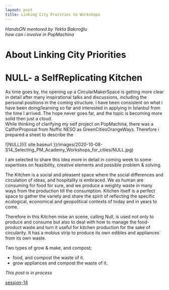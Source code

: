```yaml
---
layout: post
title: Linking City Prorities to Workshops
---
```



*HandsON mentored by Yekta Bakıroğlu*  
*how can i involve in PopMachina*
  
  

# About Linking City Priorities  
 

# NULL- a SelfReplicating Kitchen  
  
As time goes by, the opening up a CircularMakerSpace is getting more clear in detail after many inspirational talks and discussions, including the personal positions in the coming structure. I have been consistent on what i have been doing/learning so far and interested in applying in İstanbul from the time I arrived. The hope never goes far, and the topic is becoming more solid then just a cloud.  
While thinking of clarifying my self project on PopMachina, there was a CallforProposal from Nuffic NESO as GreenCitiesOrangeWays. Therefore i prepared a sheet to describe the 
 
![NULL]({{ site.baseurl }}/images/2020-10-08-S14_Selecting_PM_Academy_Workshops_for_cities/NULL.jpg)  
  
I am selected to share this idea more in detail in coming week to some expertises on feasibility, creative elements and possible problem & solving.  
  
The Kitchen is a social and pleasent space where the social differences and circulation of ideas, and hospitality is embraced. We as human are consuming for food for sure, and we produce a weighty waste in many ways from the production till the consumption. Kitchen itself is a perfect space to gather the variety and share the spirit of reflecting the specific ecological, economical and geopolitical contexts of today and in years to come.   

Therefore in this Kitchen mise an scene, calling Null, is used not only to produce and consume but also to deal with how to manage the food-product waste and turn it useful for kitchen production for the sake of circularity. It has a mobius strip to produce its own edibles and appliances from its own waste.  
  
Two types of grow & make, and compost;  
 * food, and compost the waste of it.
 * grow appliances and  compost the waste of it.   
   
   
  



*This post is in process*  

[session-14]()

